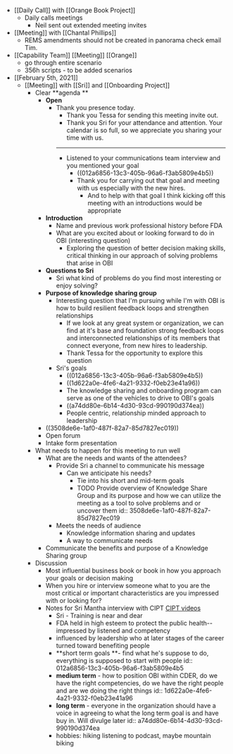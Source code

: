 - [[Daily Call]] with [[Orange Book Project]]
	- Daily calls meetings
		- Neil sent out extended meeting invites
- [[Meeting]] with [[Chantal Phillips]]
	- REMS amendments should not be created in panorama check email Tim.
- [[Capability Team]] [[Meeting]] [[Orange]]
	- go through entire scenario
	- 356h scripts - to be added scenarios
- [[February 5th, 2021]]
	- [[Meeting]] with [[Sri]] and [[Onboarding Project]]
		- Clear **agenda **
			- __Open__
				- Thank you presence today.
					- Thank you Tessa for sending this meeting invite out.
					- Thank you Sri for your attendance and attention. Your calendar is so full, so we appreciate you sharing your time with us.
					- ---
					- Listened to your communications team interview and you mentioned your goal
						- ((012a6856-13c3-405b-96a6-f3ab5809e4b5))
						- Thank you for carrying out that goal and meeting with us especially with the new hires.
							- And to help  with that goal I think kicking off  this meeting with an introductions would be appropriate
			- __Introduction__
				- Name and previous work professional history before FDA
				- What are you excited about or looking forward to do in OBI (interesting question)
					- Exploring the question of better decision making skills, critical thinking in our approach of solving problems that arise in OBI
			- __Questions to Sri__
				- Sri what kind of problems do you find most interesting or enjoy solving?
			- __Purpose of knowledge sharing group__
				- Interesting question that I'm pursuing  while I'm with OBI is how to build resilient feedback loops and strengthen relationships
					- If we look at any great system or organization, we can find at it's base and foundation strong feedback loops and interconnected relationships of its members that connect everyone, from new hires to leadership.
					- Thank Tessa for the opportunity to explore this question
				- Sri's goals
					- ((012a6856-13c3-405b-96a6-f3ab5809e4b5))
					- ((1d622a0e-4fe6-4a21-9332-f0eb23e41a96))
					- The knowledge sharing and onboarding program can serve as one of the vehicles to drive to OBI's goals
					- ((a74dd80e-6b14-4d30-93cd-990190d374ea))
					- People centric, relationship minded approach to leadership
			- ((3508de6e-1af0-487f-82a7-85d7827ec019))
			- Open forum
			- Intake form  presentation
		- What needs to happen for this meeting to run well
			- What are the needs and wants of the attendees?
				- Provide Sri a channel to communicate his message
					- Can we anticipate his needs?
						- Tie into his short and mid-term goals
						- TODO Provide overview of Knowledge Share Group and its purpose and how we can utilize the meeting as a tool to solve problems and or uncover them
						  id:: 3508de6e-1af0-487f-82a7-85d7827ec019
				- Meets the needs of audience
					- Knowledge information sharing and updates
					- A way to communicate needs
			- Communicate the benefits and purpose of a Knowledge Sharing group
		- Discussion
			- Most influential business book or book in how you approach your goals or decision making
			- When you hire or interview someone what to you are the most critical or important characteristics are you impressed with or looking for?
			- Notes for Sri Mantha interview with CIPT [CIPT videos](https://web.microsoftstream.com/video/856d4607-420d-4528-b652-7c19462562ee)
				- Sri - Training is near and dear
				- FDA held in high esteem to protect the public health-- impressed by  listened and competency
				- influenced by leadership who at later stages of the career turned toward benefiting people
				- **short term goals **- find what he's suppose to do, everything is supposed to start with people
				  id:: 012a6856-13c3-405b-96a6-f3ab5809e4b5
				- **medium term** - how to position OBI within CDER, do we have the right competencies, do we have the right people and are we doing the right things
				  id:: 1d622a0e-4fe6-4a21-9332-f0eb23e41a96
				- **long term** - everyone in the organization should have a voice in agreeing to what the long term goal is and have buy in. Will divulge later 
				  id:: a74dd80e-6b14-4d30-93cd-990190d374ea
				- hobbies: hiking listening to podcast, maybe mountain biking